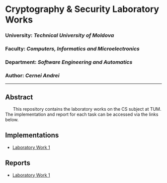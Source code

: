 # Cryptography & Security Laboratory Works

### University: _Technical University of Moldova_
### Faculty: _Computers, Informatics and Microelectronics_
### Department: _Software Engineering and Automatics_
### Author: _Cernei Andrei_

----

## Abstract
&ensp;&ensp;&ensp; This repository contains the laboratory works on the CS subject at TUM. The implementation and report for each task can be accessed via the links below.

## Implementations

* [Laboratory Work 1](./CsLabs/Lab1/)

## Reports

* [Laboratory Work 1](./reports/Lab1.md)
